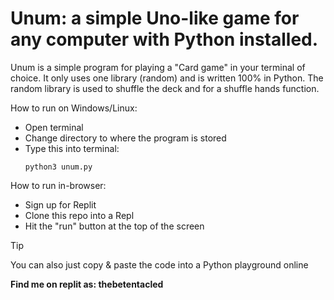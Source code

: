 # **Unum**: a simple Uno-like game for any computer with Python installed.
Unum is a simple program for playing a "Card game" in your terminal of choice. It only uses one library (random) and is written 100% in Python. The random library is used to shuffle the deck and for a shuffle hands function. 

How to run on Windows/Linux:
- Open terminal
- Change directory to where the program is stored
- Type this into terminal:
  ```
  python3 unum.py
  ```

How to run in-browser:
- Sign up for Replit
- Clone this repo into a Repl
- Hit the "run" button at the top of the screen
> [!TIP]
> You can also just copy & paste the code into a Python playground online

**Find me on replit as: thebetentacled**
